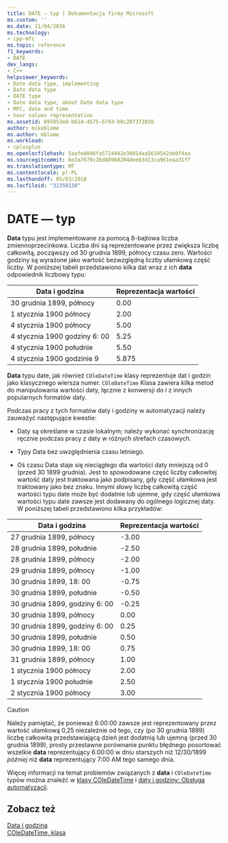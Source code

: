 ```yaml
---
title: DATE — typ | Dokumentacja firmy Microsoft
ms.custom: ''
ms.date: 11/04/2016
ms.technology:
- cpp-mfc
ms.topic: reference
f1_keywords:
- DATE
dev_langs:
- C++
helpviewer_keywords:
- Date data type, implementing
- Date data type
- DATE type
- Date data type, about Date data type
- MFC, date and time
- hour values representation
ms.assetid: 695853ed-b614-4575-b793-b8c287372038
author: mikeblome
ms.author: mblome
ms.workload:
- cplusplus
ms.openlocfilehash: 5aafed046fa5724442e30014aa5634542de0f4aa
ms.sourcegitcommit: be2a7679c2bd80968204dee03d13ca961eaa31ff
ms.translationtype: MT
ms.contentlocale: pl-PL
ms.lasthandoff: 05/03/2018
ms.locfileid: "32358130"
---
```

# <a name="date-type"></a>DATE — typ
**Data** typu jest implementowane za pomocą 8-bajtowa liczba zmiennoprzecinkowa. Liczba dni są reprezentowane przez zwiększa liczbę całkowitą, począwszy od 30 grudnia 1899, północy czasu zero. Wartości godziny są wyrażone jako wartość bezwzględną liczby ułamkową część liczby. W poniższej tabeli przedstawiono kilka dat wraz z ich **data** odpowiednik liczbowy typu:  
  
|Data i godzina|Reprezentacja wartości|  
|-------------------|--------------------|  
|30 grudnia 1899, północy|0.00|  
|1 stycznia 1900 północy|2.00|  
|4 stycznia 1900 północy|5.00|  
|4 stycznia 1900 godziny 6: 00|5.25|  
|4 stycznia 1900 południe|5.50|  
|4 stycznia 1900 godzinie 9|5.875|  
  
 **Data** typu date, jak również `COleDateTime` klasy reprezentuje dat i godzin jako klasycznego wiersza numer. `COleDateTime` Klasa zawiera kilka metod do manipulowania wartości daty, łącznie z konwersji do i z innych popularnych formatów daty.  
  
 Podczas pracy z tych formatów daty i godziny w automatyzacji należy zauważyć następujące kwestie:  
  
-   Daty są określane w czasie lokalnym; należy wykonać synchronizację ręcznie podczas pracy z daty w różnych strefach czasowych.  
  
-   Typy Data bez uwzględnienia czasu letniego.  
  
-   Oś czasu Data staje się nieciągłego dla wartości daty mniejszą od 0 (przed 30 1899 grudnia). Jest to spowodowane część liczby całkowitej wartość daty jest traktowana jako podpisany, gdy część ułamkowa jest traktowany jako bez znaku. Innymi słowy liczbę całkowitą część wartości typu date może być dodatnie lub ujemne, gdy część ułamkowa wartości typu date zawsze jest dodawany do ogólnego logicznej daty. W poniższej tabeli przedstawiono kilka przykładów:  
  
|Data i godzina|Reprezentacja wartości|  
|-------------------|--------------------|  
|27 grudnia 1899, północy|-3.00|  
|28 grudnia 1899, południe|-2.50|  
|28 grudnia 1899, północy|-2.00|  
|29 grudnia 1899, północy|-1.00|  
|30 grudnia 1899, 18: 00|-0.75|  
|30 grudnia 1899, południe|-0.50|  
|30 grudnia 1899, godziny 6: 00|-0.25|  
|30 grudnia 1899, północy|0.00|  
|30 grudnia 1899, godziny 6: 00|0.25|  
|30 grudnia 1899, południe|0.50|  
|30 grudnia 1899, 18: 00|0.75|  
|31 grudnia 1899, północy|1.00|  
|1 stycznia 1900 północy|2.00|  
|1 stycznia 1900 południe|2.50|  
|2 stycznia 1900 północy|3.00|  
  
> [!CAUTION]
>  Należy pamiętać, że ponieważ 6:00:00 zawsze jest reprezentowany przez wartość ułamkową 0,25 niezależnie od tego, czy (po 30 grudnia 1899) liczbę całkowitą przedstawiającą dzień jest dodatnią lub ujemną (przed 30 grudnia 1899), prosty przestawne porównanie punktu błędnego posortować wszelkie **data** reprezentujący 6:00:00 w dniu starszych niż 12/30/1899 *później* niż **data** reprezentujący 7:00 AM tego samego dnia.  
  
 Więcej informacji na temat problemów związanych z **data** i `COleDateTime` typów można znaleźć w [klasy COleDateTime](../atl-mfc-shared/reference/coledatetime-class.md) i [daty i godziny: Obsługa automatyzacji](../atl-mfc-shared/date-and-time-automation-support.md).  
  
## <a name="see-also"></a>Zobacz też  
 [Data i godzina](../atl-mfc-shared/date-and-time.md)   
 [COleDateTime, klasa](../atl-mfc-shared/reference/coledatetime-class.md)

